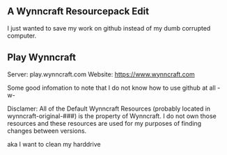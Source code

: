 ## A Wynncraft Resourcepack Edit
I just wanted to save my work on github instead of my dumb corrupted computer.

## Play Wynncraft
Server: play.wynncraft.com
Website: https://www.wynncraft.com

Some good infomation to note that I do not know how to use github at all -w-

Disclamer: All of the Default Wynncraft Resources (probably located in wynncraft-original-###) is the property of Wynncraft. 
I do not own those resources and these resources are used for my purposes of finding changes between versions.

aka I want to clean my harddrive
